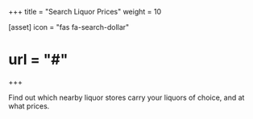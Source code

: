+++
title = "Search Liquor Prices"
weight = 10

[asset]
  icon = "fas fa-search-dollar"
#  url = "#"
+++

Find out which nearby liquor stores carry your liquors of choice, and at what prices.

